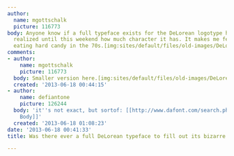 ```yaml
---
author:
  name: mgottschalk
  picture: 116773
body: Anyone know if a full typeface exists for the DeLorean logotype here? I never
  realized until this weekend how much character it has. It makes me feel like I'm
  eating hard candy in the 70s.[img:sites/default/files/old-images/DeLorean_4304.jpeg]
comments:
- author:
    name: mgottschalk
    picture: 116773
  body: Smaller version here.[img:sites/default/files/old-images/DeLorean_sm_4087.jpg]
  created: '2013-06-18 00:44:15'
- author:
    name: defiantone
    picture: 126244
  body: 'it''s not exact, but sortof: [[http://www.dafont.com/search.php?text=deloran&q=rustproof+body|Rustproof
    Body]]'
  created: '2013-06-18 01:08:23'
date: '2013-06-18 00:41:33'
title: Was there ever a full DeLorean typeface to fill out its bizarre logotype?

---
```

